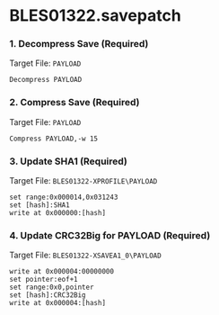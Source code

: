# BLES01322.savepatch

### 1. Decompress Save (Required)

Target File: `PAYLOAD`

```
Decompress PAYLOAD
```

### 2. Compress Save (Required)

Target File: `PAYLOAD`

```
Compress PAYLOAD,-w 15
```

### 3. Update SHA1 (Required)

Target File: `BLES01322-XPROFILE\PAYLOAD`

```
set range:0x000014,0x031243
set [hash]:SHA1
write at 0x000000:[hash]
```

### 4. Update CRC32Big for PAYLOAD (Required)

Target File: `BLES01322-XSAVEA1_0\PAYLOAD`

```
write at 0x000004:00000000
set pointer:eof+1
set range:0x0,pointer
set [hash]:CRC32Big
write at 0x000004:[hash]
```

